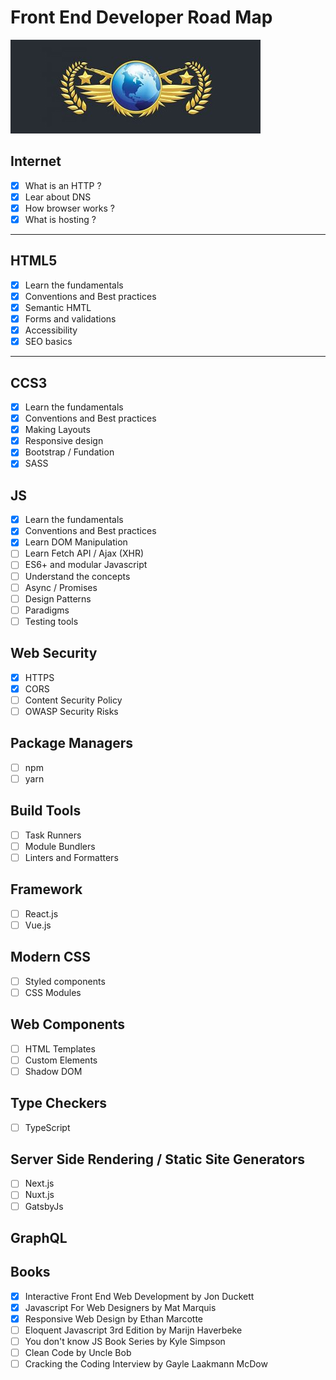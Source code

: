 # Front End Developer Road Map

![Global ELite](./road_to_global.jpg)

## Internet

- [x] What is an HTTP ?
- [x] Lear about DNS
- [x] How browser works ?
- [x] What is hosting ?

---

## HTML5

- [x] Learn the fundamentals
- [x] Conventions and Best practices
- [x] Semantic HMTL
- [x] Forms and validations
- [x] Accessibility
- [x] SEO basics

---

## CCS3

- [x] Learn the fundamentals
- [x] Conventions and Best practices
- [x] Making Layouts
- [x] Responsive design
- [x] Bootstrap / Fundation
- [x] SASS

## JS

- [x] Learn the fundamentals
- [x] Conventions and Best practices
- [x] Learn DOM Manipulation
- [ ] Learn Fetch API / Ajax (XHR)
- [ ] ES6+ and modular Javascript
- [ ] Understand the concepts
- [ ] Async / Promises
- [ ] Design Patterns
- [ ] Paradigms
- [ ] Testing tools

## Web Security

- [x] HTTPS
- [x] CORS
- [ ] Content Security Policy
- [ ] OWASP Security Risks

## Package Managers

- [ ] npm
- [ ] yarn

## Build Tools

- [ ] Task Runners
- [ ] Module Bundlers
- [ ] Linters and Formatters

## Framework

- [ ] React.js
- [ ] Vue.js

## Modern CSS

- [ ] Styled components
- [ ] CSS Modules

## Web Components

- [ ] HTML Templates
- [ ] Custom Elements
- [ ] Shadow DOM

## Type Checkers

- [ ] TypeScript

## Server Side Rendering / Static Site Generators

- [ ] Next.js
- [ ] Nuxt.js
- [ ] GatsbyJs

## GraphQL

## Books

- [x] Interactive Front End Web Development by Jon Duckett
- [x] Javascript For Web Designers by Mat Marquis
- [x] Responsive Web Design by Ethan Marcotte
- [ ] Eloquent Javascript 3rd Edition by Marijn Haverbeke
- [ ] You don't know JS Book Series by Kyle Simpson
- [ ] Clean Code by Uncle Bob
- [ ] Cracking the Coding Interview by Gayle Laakmann McDow
